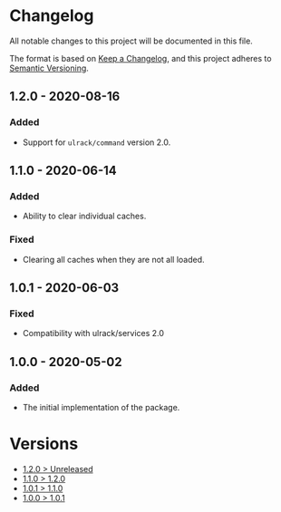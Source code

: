 # Changelog
All notable changes to this project will be documented in this file.

The format is based on [Keep a Changelog](https://keepachangelog.com/en/1.0.0/),
and this project adheres to [Semantic Versioning](https://semver.org/spec/v2.0.0.html).

## 1.2.0 - 2020-08-16
### Added
- Support for `ulrack/command` version 2.0.

## 1.1.0 - 2020-06-14
### Added
- Ability to clear individual caches.

### Fixed
- Clearing all caches when they are not all loaded.

## 1.0.1 - 2020-06-03
### Fixed
- Compatibility with ulrack/services 2.0

## 1.0.0 - 2020-05-02

### Added
- The initial implementation of the package.

# Versions
- [1.2.0 > Unreleased](https://github.com/ulrack/kernel/compare/1.2.0...HEAD)
- [1.1.0 > 1.2.0](https://github.com/ulrack/kernel/compare/1.1.0...1.2.0)
- [1.0.1 > 1.1.0](https://github.com/ulrack/kernel/compare/1.0.1...1.1.0)
- [1.0.0 > 1.0.1](https://github.com/ulrack/kernel/compare/1.0.0...1.0.1)

